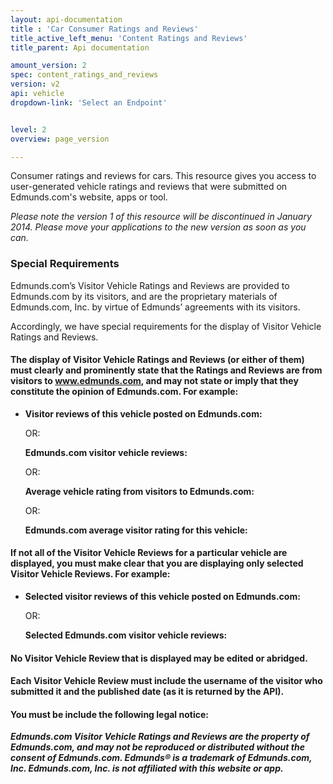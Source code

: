 ```yaml
---
layout: api-documentation
title : 'Car Consumer Ratings and Reviews'
title_active_left_menu: 'Content Ratings and Reviews'
title_parent: Api documentation

amount_version: 2
spec: content_ratings_and_reviews
version: v2
api: vehicle
dropdown-link: 'Select an Endpoint'


level: 2
overview: page_version

---
```

<span class="info-message">
	Consumer ratings and reviews for cars. This resource gives you access to user-generated vehicle ratings and reviews that were submitted on Edmunds.com's website, apps or tool.
</span>

*Please note the version 1 of this resource will be discontinued in January 2014. Please move your applications to the new version as soon as you can.*

### Special Requirements

Edmunds.com’s Visitor Vehicle Ratings and Reviews are provided to Edmunds.com by its visitors, and are the proprietary materials of Edmunds.com, Inc. by virtue of Edmunds’ agreements with its visitors.

Accordingly, we have special requirements for the display of Visitor Vehicle Ratings and Reviews. 

#### The display of Visitor Vehicle Ratings and Reviews (or either of them) must clearly and prominently state that the Ratings and Reviews are from visitors to www.edmunds.com, and may not state or imply that they constitute the opinion of Edmunds.com. For example:

* 	**Visitor reviews of this vehicle posted on Edmunds.com:**

	OR:

	**Edmunds.com visitor vehicle reviews:**

	OR:

	**Average vehicle rating from visitors to Edmunds.com:**

	OR:

	**Edmunds.com average visitor rating for this vehicle:**

#### If not all of the Visitor Vehicle Reviews for a particular vehicle are displayed, you must make clear that you are displaying only selected Visitor Vehicle Reviews. For example:

*	**Selected visitor reviews of this vehicle posted on Edmunds.com:**

	OR:

	**Selected Edmunds.com visitor vehicle reviews:**

#### No Visitor Vehicle Review that is displayed may be edited or abridged.

#### Each Visitor Vehicle Review must include the username of the visitor who submitted it and the published date (as it is returned by the API).

#### You must be include the following legal notice:

***Edmunds.com Visitor Vehicle Ratings and Reviews are the property of Edmunds.com, and may not be reproduced or distributed without the consent of Edmunds.com.  Edmunds® is a trademark of Edmunds.com, Inc. Edmunds.com, Inc. is not affiliated with this website or app.***
